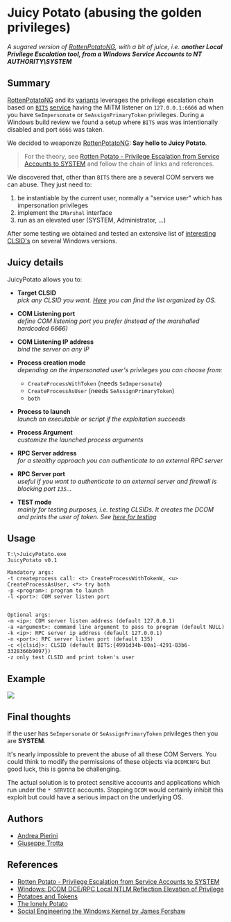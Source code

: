 # Juicy Potato (abusing the golden privileges)
*A sugared version of [RottenPotatoNG][1], with a bit of juice, i.e. **another Local Privilege Escalation tool, from a Windows Service Accounts to NT AUTHORITY\SYSTEM***

## Summary
[RottenPotatoNG][1] and its [variants][6] leverages the privilege escalation chain based on [`BITS`][3] [service](https://github.com/breenmachine/RottenPotatoNG/blob/4eefb0dd89decb9763f2bf52c7a067440a9ec1f0/RottenPotatoEXE/MSFRottenPotato/MSFRottenPotato.cpp#L126
) having the MiTM listener on `127.0.0.1:6666` ad when you have `SeImpersonate` or `SeAssignPrimaryToken` privileges. During a Windows build review we found a setup where `BITS` was was intentionally disabled and port `6666` was taken.

We decided to weaponize [RottenPotatoNG][1]: **Say hello to Juicy Potato**.

> For the theory, see [Rotten Potato - Privilege Escalation from Service Accounts to SYSTEM][4] and follow the chain of links and references.

We discovered that, other than `BITS` there are a several COM servers we can abuse. They just need to:
1. be instantiable by the current user, normally a "service user" which has impersonation privileges
2. implement the `IMarshal` interface
3. run as an elevated user (SYSTEM, Administrator, ...)

After some testing we obtained and tested an extensive list of [interesting CLSID's](CLSID/README.md) on several Windows versions.

## Juicy details
JuicyPotato allows you to:

+ **Target CLSID**<br>
_pick any CLSID you want. [Here](CLSID/README.md) you can find the list organized by OS._

+ **COM Listening port**<br>
_define COM listening port you prefer (instead of the marshalled hardcoded 6666)_

+ **COM Listening IP address**<br>
_bind the server on any IP_

+ **Process creation mode**<br>
_depending on the impersonated user's privileges you can choose from:_
   - `CreateProcessWithToken` (needs `SeImpersonate`)
   - `CreateProcessAsUser` (needs `SeAssignPrimaryToken`)
   - `both`


+ **Process to launch**<br>
_launch an executable or script if the exploitation succeeds_

+ **Process Argument**<br>
_customize the launched process arguments_

+ **RPC Server address**<br>
_for a stealthy approach you can authenticate to an external RPC server_

+ **RPC Server port**<br>
_useful if you want to authenticate to an external server and firewall is blocking port `135`..._

+ **TEST mode**<br>
_mainly for testing purposes, i.e. testing CLSIDs. It creates the DCOM and prints the user of token. See [here for testing](Test/README.md)_


## Usage

```
T:\>JuicyPotato.exe
JuicyPotato v0.1

Mandatory args:
-t createprocess call: <t> CreateProcessWithTokenW, <u> CreateProcessAsUser, <*> try both
-p <program>: program to launch
-l <port>: COM server listen port


Optional args:
-m <ip>: COM server listen address (default 127.0.0.1)
-a <argument>: command line argument to pass to program (default NULL)
-k <ip>: RPC server ip address (default 127.0.0.1)
-n <port>: RPC server listen port (default 135)
-c <{clsid}>: CLSID (default BITS:{4991d34b-80a1-4291-83b6-3328366b9097})
-z only test CLSID and print token's user
```

## Example
![](assets/poc.png.png)

## Final thoughts
If the user has `SeImpersonate` or `SeAssignPrimaryToken` privileges then you are **SYSTEM**.

It's nearly impossible to prevent the abuse of all these COM Servers. You could think to modify the permissions of these objects via `DCOMCNFG` but good luck, this is gonna be challenging.

The actual solution is to protect sensitive accounts and applications which run under the `* SERVICE` accounts.
Stopping `DCOM` would certainly inhibit this exploit but could have a serious impact on the underlying OS.

## Authors
- [Andrea Pierini](https://twitter.com/decoder_it)
- [Giuseppe Trotta](https://twitter.com/Giutro)

## References

* [Rotten Potato - Privilege Escalation from Service Accounts to SYSTEM][4]
* [Windows: DCOM DCE/RPC Local NTLM Reflection Elevation of Privilege][5]
* [Potatoes and Tokens](https://decoder.cloud/2018/01/13/potato-and-tokens/)
* [The lonely Potato](http://decoder.cloud/2017/12/23/the-lonely-potato/)
* [Social Engineering the Windows Kernel by James Forshaw](https://www.slideshare.net/Shakacon/social-engineering-the-windows-kernel-by-james-forshaw)

[1]: https://github.com/breenmachine/RottenPotatoNG
[2]: https://decoder.cloud/2017/12/23/the-lonely-potato/
[3]: https://msdn.microsoft.com/en-us/library/windows/desktop/bb968799(v=vs.85).aspx
[4]: https://foxglovesecurity.com/2016/09/26/rotten-potato-privilege-escalation-from-service-accounts-to-system/
[5]: https://bugs.chromium.org/p/project-zero/issues/detail?id=325&redir=1
[6]:https://github.com/decoder-it/lonelypotato
